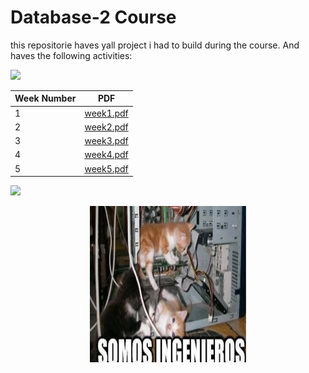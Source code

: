 # Database-2 Course 
this repositorie haves yall project i had to build during the course. And haves the following activities:

<a href="#">
  <img src="https://user-images.githubusercontent.com/73097560/115834477-dbab4500-a447-11eb-908a-139a6edaec5c.gif">
</a>

| Week Number       | PDF                                                               |
| ----------------- | ------------------------------------------------------------------ |
| 1 | [week1.pdf](/week1/Laboratorio1-%20Angel%20Gabriel%20Ortega.pdf) |
| 2 | [week2.pdf](/week2/C.2%20Laboratorio%20Semana%202-%20Angel%20Gabriel%20Ortega.pdf) |
| 3 | [week3.pdf](/HospitalBack/C.3%20Laboratorio%20Semana%203-%20Angel%20Gabriel%20Ortega.pdf) |
| 4 | [week4.pdf](/HospitalMongo/C.4%20Laboratorio%20Semana%204-%20Angel%20Gabriel%20Ortega%20Corzo.pdf) |
| 5 | [week5.pdf](/week5/C.5%20Laboratorio%20Semana%205-%20Angel%20Gabriel%20Ortega%20Corzo.pdf) |



<a href="#">
  <img src="https://user-images.githubusercontent.com/73097560/115834477-dbab4500-a447-11eb-908a-139a6edaec5c.gif">
</a>

<p align="center">
  <img src="/WeAreEngineers.png" alt="We Are Engineers" width="250" height="250">
</p> 